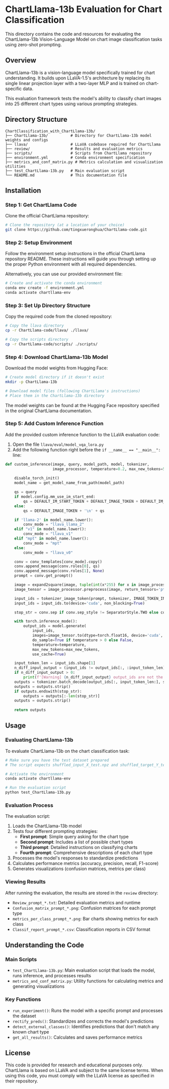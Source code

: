 # ChartLlama-13b Evaluation for Chart Classification

This directory contains the code and resources for evaluating the ChartLlama-13b Vision-Language Model on chart image classification tasks using zero-shot prompting.

## Overview

ChartLlama-13b is a vision-language model specifically trained for chart understanding. It builds upon LLaVA-1.5's architecture by replacing its single linear projection layer with a two-layer MLP and is trained on chart-specific data.

This evaluation framework tests the model's ability to classify chart images into 25 different chart types using various prompting strategies.

## Directory Structure

```
ChartClassification_with_ChartLlama-13b/
├── ChartLlama-13b/          # Directory for ChartLlama-13b model weights and configs
├── llava/                   # LLaVA codebase required for ChartLlama
├── review/                  # Results and evaluation metrics
├── scripts/                 # Scripts from ChartLlama repository
├── environment.yml          # Conda environment specification
├── metrics_and_conf_matrix.py # Metrics calculation and visualization utilities
├── test_ChartLlama-13b.py   # Main evaluation script
└── README.md                # This documentation file
```

## Installation

### Step 1: Get ChartLlama Code

Clone the official ChartLlama repository:

```bash
# Clone the repository (at a location of your choice)
git clone https://github.com/tingxueronghua/ChartLlama-code.git
```

### Step 2: Setup Environment

Follow the environment setup instructions in the official ChartLlama repository README. These instructions will guide you through setting up the proper Python environment with all required dependencies.

Alternatively, you can use our provided environment file:

```bash
# Create and activate the conda environment
conda env create -f environment.yml
conda activate chartllama-env
```

### Step 3: Set Up Directory Structure

Copy the required code from the cloned repository:

```bash
# Copy the llava directory
cp -r ChartLlama-code/llava/ ./llava/

# Copy the scripts directory
cp -r ChartLlama-code/scripts/ ./scripts/
```

### Step 4: Download ChartLlama-13b Model

Download the model weights from Hugging Face:

```bash
# Create model directory if it doesn't exist
mkdir -p ChartLlama-13b

# Download model files (following ChartLlama's instructions)
# Place them in the ChartLlama-13b directory
```

The model weights can be found at the Hugging Face repository specified in the original ChartLlama documentation.

### Step 5: Add Custom Inference Function

Add the provided custom inference function to the LLaVA evaluation code:

1. Open the file `llava/eval/model_vqa_lora.py`
2. Add the following function right before the `if __name__ == "__main__":` line:

```python
def custom_inference(image, query, model_path, model, tokenizer,
                     image_processor, temperature=0.2, max_new_tokens=512):
    
    disable_torch_init()
    model_name = get_model_name_from_path(model_path)

    qs = query
    if model.config.mm_use_im_start_end:
        qs = DEFAULT_IM_START_TOKEN + DEFAULT_IMAGE_TOKEN + DEFAULT_IM_END_TOKEN + '\n' + qs
    else:
        qs = DEFAULT_IMAGE_TOKEN + '\n' + qs

    if 'llama-2' in model_name.lower():
        conv_mode = "llava_llama_2"
    elif "v1" in model_name.lower():
        conv_mode = "llava_v1"
    elif "mpt" in model_name.lower():
        conv_mode = "mpt"
    else:
        conv_mode = "llava_v0"

    conv = conv_templates[conv_mode].copy()
    conv.append_message(conv.roles[0], qs)
    conv.append_message(conv.roles[1], None)
    prompt = conv.get_prompt()

    image = expand2square(image, tuple(int(x*255) for x in image_processor.image_mean))
    image_tensor = image_processor.preprocess(image, return_tensors='pt')['pixel_values'].half()

    input_ids = tokenizer_image_token(prompt, tokenizer, IMAGE_TOKEN_INDEX, return_tensors='pt').unsqueeze(0)
    input_ids = input_ids.to(device='cuda', non_blocking=True)

    stop_str = conv.sep if conv.sep_style != SeparatorStyle.TWO else conv.sep2

    with torch.inference_mode():
        output_ids = model.generate(
            input_ids,
            images=image_tensor.to(dtype=torch.float16, device='cuda', non_blocking=True),
            do_sample=True if temperature > 0 else False,
            temperature=temperature,
            max_new_tokens=max_new_tokens,
            use_cache=True)

    input_token_len = input_ids.shape[1]
    n_diff_input_output = (input_ids != output_ids[:, :input_token_len]).sum().item()
    if n_diff_input_output > 0:
        print(f'[Warning] {n_diff_input_output} output_ids are not the same as the input_ids')
    outputs = tokenizer.batch_decode(output_ids[:, input_token_len:], skip_special_tokens=True)[0]
    outputs = outputs.strip()
    if outputs.endswith(stop_str):
        outputs = outputs[:-len(stop_str)]
    outputs = outputs.strip()
    
    return outputs
```

## Usage

### Evaluating ChartLlama-13b

To evaluate ChartLlama-13b on the chart classification task:

```bash
# Make sure you have the test dataset prepared
# The script expects shuffled_input_X_test.npz and shuffled_target_Y_test.npz in the Image_Dataset directory

# Activate the environment
conda activate chartllama-env

# Run the evaluation script
python test_ChartLlama-13b.py
```

### Evaluation Process

The evaluation script:

1. Loads the ChartLlama-13b model
2. Tests four different prompting strategies:
   - **First prompt**: Simple query asking for the chart type
   - **Second prompt**: Includes a list of possible chart types
   - **Third prompt**: Detailed instructions on classifying charts
   - **Fourth prompt**: Comprehensive descriptions of each chart type
3. Processes the model's responses to standardize predictions
4. Calculates performance metrics (accuracy, precision, recall, F1-score)
5. Generates visualizations (confusion matrices, metrics per class)

### Viewing Results

After running the evaluation, the results are stored in the `review` directory:

- `Review_prompt_*.txt`: Detailed evaluation metrics and runtime
- `Confusion_matrix_prompt_*.png`: Confusion matrices for each prompt type
- `metrics_per_class_prompt_*.png`: Bar charts showing metrics for each class
- `Classif_report_prompt_*.csv`: Classification reports in CSV format

## Understanding the Code

### Main Scripts

- `test_ChartLlama-13b.py`: Main evaluation script that loads the model, runs inference, and processes results
- `metrics_and_conf_matrix.py`: Utility functions for calculating metrics and generating visualizations

### Key Functions

- `run_experiment()`: Runs the model with a specific prompt and processes the dataset
- `rectify_preds()`: Standardizes and corrects the model's predictions
- `detect_external_classes()`: Identifies predictions that don't match any known chart type
- `get_all_results()`: Calculates and saves performance metrics

## License

This code is provided for research and educational purposes only. ChartLlama is based on LLaVA and subject to the same license terms. When using this code, you must comply with the LLaVA license as specified in their repository.
